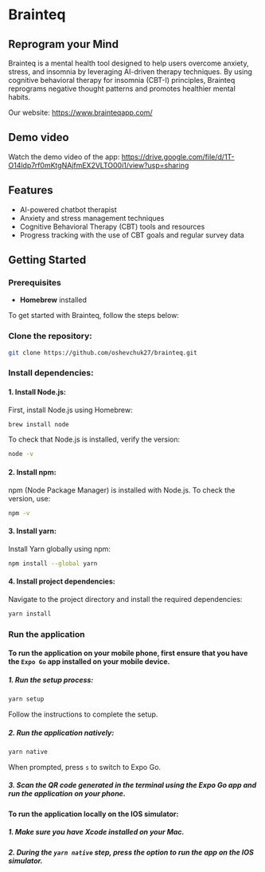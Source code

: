 # Brainteq
## Reprogram your Mind

Brainteq is a mental health tool designed to help users overcome anxiety, stress, and insomnia by leveraging AI-driven therapy techniques. By using cognitive behavioral therapy for insomnia (CBT-I) principles, Brainteq reprograms negative thought patterns and promotes healthier mental habits.

Our website: https://www.brainteqapp.com/

## Demo video

Watch the demo video of the app: https://drive.google.com/file/d/1T-O14ldp7rf0mKtgNAjfmEX2VLTO00i1/view?usp=sharing

## Features
- AI-powered chatbot therapist
- Anxiety and stress management techniques
- Cognitive Behavioral Therapy (CBT) tools and resources
- Progress tracking with the use of CBT goals and regular survey data

## Getting Started


### Prerequisites
- **Homebrew** installed

To get started with Brainteq, follow the steps below:

### Clone the repository:
   ```bash
   git clone https://github.com/oshevchuk27/brainteq.git
   ```

### Install dependencies:
#### 1. Install Node.js:
First, install Node.js using Homebrew:
```bash
brew install node
```
To check that Node.js is installed, verify the version:
```bash
node -v
```
#### 2. Install npm:
npm (Node Package Manager) is installed with Node.js. To check the version, use:
```bash
npm -v
```
#### 3. Install yarn:
Install Yarn globally using npm:
```bash
npm install --global yarn
```
#### 4. Install project dependencies:
Navigate to the project directory and install the required dependencies:
```bash
yarn install
```
### Run the application
#### To run the application on your mobile phone, first ensure that you have the `Expo Go` app installed on your mobile device.
##### 1. Run the setup process:
```bash
yarn setup
```
Follow the instructions to complete the setup.
##### 2. Run the application natively:
```bash
yarn native
```
When prompted, press `s` to switch to Expo Go.
##### 3. Scan the QR code generated in the terminal using the Expo Go app and run the application on your phone.

#### To run the application locally on the IOS simulator:
##### 1. Make sure you have Xcode installed on your Mac.
##### 2. During the `yarn native` step, press the option to run the app on the IOS simulator. 
